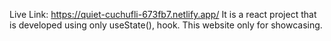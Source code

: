 Live Link: https://quiet-cuchufli-673fb7.netlify.app/
It is a react project that is developed using only useState(), hook. 
This website only for showcasing.

